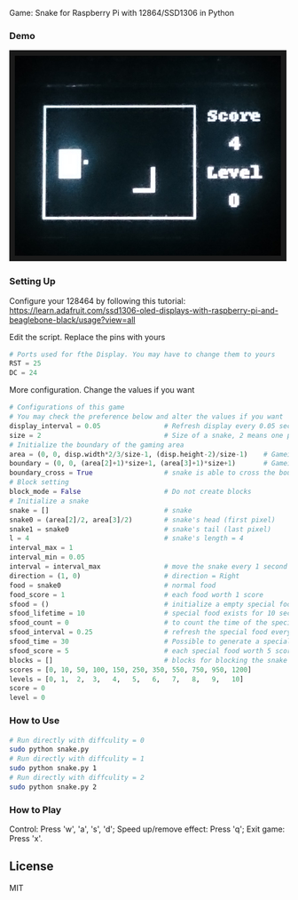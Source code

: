 Game: Snake for Raspberry Pi with 12864/SSD1306 in Python

### Demo
<img src="https://github.com/xswxm/Play-Snake-on-12864-SSD1306/blob/master/demo.JPG?raw=true" 
alt="Demo" width="480" height="360" border="10" />

### Setting Up
Configure your 128464 by following this tutorial: https://learn.adafruit.com/ssd1306-oled-displays-with-raspberry-pi-and-beaglebone-black/usage?view=all


Edit the script. Replace the pins with yours
```python
# Ports used for fthe Display. You may have to change them to yours
RST = 25
DC = 24
```
More configuration. Change the values if you want
```python
# Configurations of this game
# You may check the preference below and alter the values if you want
display_interval = 0.05                # Refresh display every 0.05 second => FPS = 20
size = 2                               # Size of a snake, 2 means one point occupies four pixels (2x2)
# Initialize the boundary of the gaming area
area = (0, 0, disp.width*2/3/size-1, (disp.height-2)/size-1)    # Gameing area in points with size
boundary = (0, 0, (area[2]+1)*size+1, (area[3]+1)*size+1)       # Gameing boundary
boundary_cross = True                  # snake is able to cross the boundary 
# Block setting
block_mode = False                     # Do not create blocks
# Initialize a snake
snake = []                             # snake
snake0 = (area[2]/2, area[3]/2)        # snake's head (first pixel)
snake1 = snake0                        # snake's tail (last pixel)
l = 4                                  # snake's length = 4
interval_max = 1
interval_min = 0.05
interval = interval_max                # move the snake every 1 second
direction = (1, 0)                     # direction = Right
food = snake0                          # normal food
food_score = 1                         # each food worth 1 score
sfood = ()                             # initialize a empty special food
sfood_lifetime = 10                    # special food exists for 10 seconds
sfood_count = 0                        # to count the time of the special food
sfood_interval = 0.25                  # refresh the special food every 0.25 second
sfood_time = 30                        # Possible to generate a special food every 30 seconds
sfood_score = 5                        # each special food worth 5 scores
blocks = []                            # blocks for blocking the snake
scores = [0, 10, 50, 100, 150, 250, 350, 550, 750, 950, 1200]
levels = [0, 1,  2,  3,   4,   5,   6,   7,   8,   9,   10]
score = 0
level = 0
```

### How to Use
```sh
# Run directly with diffculity = 0
sudo python snake.py
# Run directly with diffculity = 1
sudo python snake.py 1
# Run directly with diffculity = 2
sudo python snake.py 2
```
### How to Play
Control: Press 'w', 'a', 's', 'd';
Speed up/remove effect: Press 'q';
Exit game: Press 'x'.

License
----
MIT
